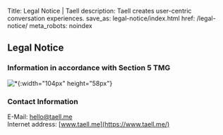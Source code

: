 Title: Legal Notice | Taell
description: Taell creates user-centric conversation experiences.
save_as: legal-notice/index.html
href: /legal-notice/
meta_robots: noindex

## Legal Notice

### Information in accordance with Section 5 TMG
![*](/theme/images/er35%!nsbx8.svg){:width="104px" height="58px"}


### Contact Information
E-Mail: [hello@taell.me](mailto:hello@taell.me)  
Internet address: [www.taell.me](https://www.taell.me/)
